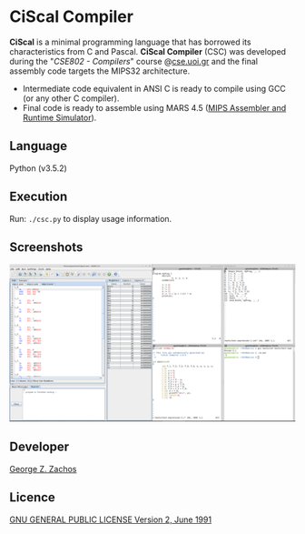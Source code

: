 # CiScal Compiler

__CiScal__ is a minimal programming language that has borrowed its characteristics from C and Pascal.
__CiScal Compiler__ (CSC) was developed during the "_CSE802 - Compilers_" course @[cse.uoi.gr](http://cse.uoi.gr)
and the final assembly code targets the MIPS32 architecture.

  * Intermediate code equivalent in ANSI C is ready to compile using GCC (or any other C compiler).
  * Final code is ready to assemble using MARS 4.5 ([MIPS Assembler and Runtime Simulator](http://courses.missouristate.edu/KenVollmar/mars/)).

## Language
Python (v3.5.2)

## Execution
Run: ```./csc.py``` to display usage information.

## Screenshots

![mips_final_code.png](screenshots/mips_final_code.png)

## Developer
[George Z. Zachos](https://gzachos.com)

## Licence
[GNU GENERAL PUBLIC LICENSE Version 2, June 1991](LICENSE)
